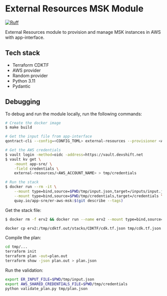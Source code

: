 # External Resources MSK Module

[![Ruff](https://img.shields.io/endpoint?url=https://raw.githubusercontent.com/astral-sh/ruff/main/assets/badge/v2.json)](https://github.com/astral-sh/ruff)

External Resources module to provision and manage MSK instances in AWS with app-interface.

## Tech stack

* Terraform CDKTF
* AWS provider
* Random provider
* Python 3.11
* Pydantic

## Debugging

To debug and run the module locally, run the following commands:

```bash
# Create the docker image
$ make build

# Get the input file from app-interface
qontract-cli --config=<CONFIG_TOML> external-resources --provisioner <AWS_ACCOUNT_NAME> --provider msk --identifier <MSK_IDENTIFIER> get-input > tmp/input.json

# Get the AWS credentials
$ vault login -method=oidc -address=https://vault.devshift.net
$ vault kv get \
    -mount app-sre/ \
    -field credentials \
    external-resources/<AWS_ACCOUNT_NAME> > tmp/credentials

# Run the stack
$ docker run --rm -it \
    --mount type=bind,source=$PWD/tmp/input.json,target=/inputs/input.json \
    --mount type=bind,source=$PWD/tmp/credentials,target=/credentials \
    quay.io/app-sre/er-aws-msk:$(git describe --tags)
```

Get the stack file:

```bash
$ docker rm -f erv2 && docker run --name erv2 --mount type=bind,source=$PWD/tmp/input.json,target=/inputs/input.json --mount type=bind,source=$PWD/tmp/credentials,target=/credentials -e AWS_SHARED_CREDENTIALS_FILE=/credentials --entrypoint cdktf quay.io/app-sre/er-aws-msk:$(git describe --tags) synth --output /tmp/cdktf.out

docker cp erv2:/tmp/cdktf.out/stacks/CDKTF/cdk.tf.json tmp/cdk.tf.json
```

Compile the plan:

```bash
cd tmp/...
terraform init
terraform plan -out=plan.out
terraform show -json plan.out > plan.json
```

Run the validation:

```bash
export ER_INPUT_FILE=$PWD/tmp/input.json
export AWS_SHARED_CREDENTIALS_FILE=$PWD/tmp/credentials
python validate_plan.py tmp/plan.json
```
